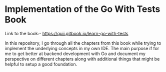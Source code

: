 # Implementation of the Go With Tests Book

Link to the book:- https://quii.gitbook.io/learn-go-with-tests

In this repository, I go through all the chapters from this book while trying to implement the underlying concepts in my own IDE. The main purpose if for me to get better at backend development with Go and document my perspective on different chapters along with additional things that might be helpful to setup a good foundation.
